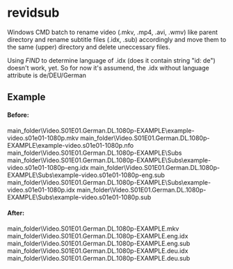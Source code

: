 # revidsub
Windows CMD batch to rename video (.mkv, .mp4, .avi, .wmv) like parent directory and rename subtitle files (.idx, .sub) accordingly and move them to the same (upper) directory and delete uneccessary files.

Using *FIND* to determine language of .idx (does it contain string "id: de") doesn't work, yet. So for now it's assumend, the .idx without language attribute is de/DEU/German

## Example
#### Before:
main_folder\Video.S01E01.German.DL.1080p-EXAMPLE\example-video.s01e01-1080p.mkv
main_folder\Video.S01E01.German.DL.1080p-EXAMPLE\example-video.s01e01-1080p.nfo
main_folder\Video.S01E01.German.DL.1080p-EXAMPLE\Subs
main_folder\Video.S01E01.German.DL.1080p-EXAMPLE\Subs\example-video.s01e01-1080p-eng.idx
main_folder\Video.S01E01.German.DL.1080p-EXAMPLE\Subs\example-video.s01e01-1080p-eng.sub
main_folder\Video.S01E01.German.DL.1080p-EXAMPLE\Subs\example-video.s01e01-1080p.idx
main_folder\Video.S01E01.German.DL.1080p-EXAMPLE\Subs\example-video.s01e01-1080p.sub

#### After:
main_folder\Video.S01E01.German.DL.1080p-EXAMPLE.mkv
main_folder\Video.S01E01.German.DL.1080p-EXAMPLE.eng.idx
main_folder\Video.S01E01.German.DL.1080p-EXAMPLE.eng.sub
main_folder\Video.S01E01.German.DL.1080p-EXAMPLE.deu.idx
main_folder\Video.S01E01.German.DL.1080p-EXAMPLE.deu.sub


